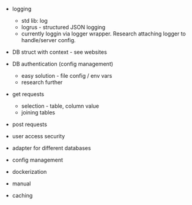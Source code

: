 - logging
  - std lib: log
  - logrus - structured JSON logging
  - currently loggin via logger wrapper. Research attaching logger to handle/server config.
- DB struct with context - see websites

- DB authentication (config management)
  - easy solution - file config / env vars
  - research further
- get requests
  - selection - table, column value
  - joining tables
- post requests
- user access security
- adapter for different databases
- config management
- dockerization
- manual
- caching
